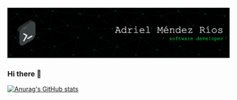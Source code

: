 ![Header](./Header4.png)
### Hi there 👋

[![Anurag's GitHub stats](https://github-readme-stats.vercel.app/api?username=AdrielMendezRios&hide=contribs)](https://github.com/AdrielMendezRios/github-readme-stats)

<!--
**AdrielMendezRios/AdrielMendezRios** is a ✨ _special_ ✨ repository because its `README.md` (this file) appears on your GitHub profile.

Here are some ideas to get you started:

- 🔭 I’m currently working on ...
- 🌱 I’m currently learning ...
- 👯 I’m looking to collaborate on ...
- 🤔 I’m looking for help with ...
- 💬 Ask me about ...
- 📫 How to reach me: ...
- 😄 Pronouns: ...
- ⚡ Fun fact: ...
-->
